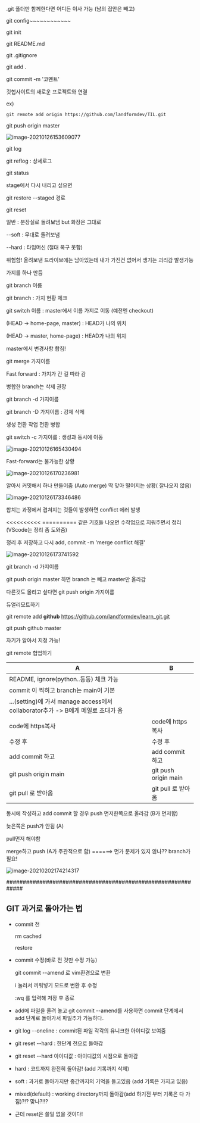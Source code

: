 .git 폴더만 함께한다면 어디든 이사 가능 (남의 집안은 빼고)



git config~~~~~~~~~~~~



git init

git README.md

git .gitignore



git add .

git commit -m '코멘트'



깃헙사이트의 새로운 프로젝트와 연결

 ex)

```
git remote add origin https://github.com/landformdev/TIL.git
```



git push origin master



![image-20210126153609077](git_manual.assets/image-20210126153609077.png)

git log

git reflog : 상세로그



git status



stage에서 다시 내리고 싶으면

git restore --staged 경로



git reset

일반 : 분장실로 돌려보냄 but 화장은 그대로

--soft : 무대로 돌려보냄 

--hard : 타임머신 (절대 복구 못함) 

위험함! 올려보낸 드라이브에는 남아있는데 내가 가진건 없어서 생기는 괴리감 발생가능



가지를 하나 만듬

git branch 이름



git branch : 가지 현황 체크



git switch 이름 :  master에서 이름 가지로 이동    (예전엔 checkout)

(HEAD -> home-page, master) : HEAD가 나의 위치

(HEAD -> master, home-page) : HEAD가 나의 위치



master에서 변경사항 합침!

git merge 가지이름

Fast forward :  가지가 간 길 따라 감



병합한 branch는 삭제 권장

git branch -d 가지이름

git branch -D 가지이름 : 강제 삭제



생성 전환 작업 전환 병합



git switch -c 가지이름 : 생성과 동시에 이동



![image-20210126165430494](git_manual.assets/image-20210126165430494.png)

Fast-forward는 불가능한 상황

![image-20210126170236981](git_manual.assets/image-20210126170236981.png)

알아서 커밋해서 하나 만들어줌 (Auto merge) 딱 맞아 떨어지는 상황( 잘나오지 않음)



![image-20210126173346486](git_manual.assets/image-20210126173346486.png)

합치는 과정에서 겹쳐지는 것들이 발생하면 conflict 에러 발생

<<<<<<<<<<  ========== 같은 기호들 나오면 수작업으로 지워주면서 정리 (VScode는 정리 좀 도와줌)

정리 후 저장하고 다시 add,  commit -m 'merge conflict 해결'

![image-20210126173741592](git_manual.assets/image-20210126173741592.png)

git branch -d 가지이름



git push origin master 하면 branch 는 빼고 master만 올라감

다른것도 올리고 싶다면 git push origin 가지이름





듀얼리모트하기

git remote add **github** https://github.com/landformdev/learn_git.git

git push github master

자기가 알아서 지정 가능!



git remote 협업하기

| A                                                            | B                    |
| ------------------------------------------------------------ | -------------------- |
| README, ignore(python..등등) 체크 가능                       |                      |
| commit 이 찍히고 branch는 main이 기본                        |                      |
| ...(setting)에 가서 manage access에서 collaborator추가 -> B에게 메일로 초대가 옴 |                      |
| code에 https복사                                             | code에 https복사     |
| 수정 후                                                      | 수정 후              |
| add commit 하고                                              | add commit 하고      |
| git push origin main                                         | git push origin main |
| git pull 로 받아옴                                           | git pull 로 받아옴   |


동시에 작성하고 add commit  할 경우 push 먼저한쪽으로 올라감 (B가 먼저함)

늦은쪽은 push가 안됨 (A)

pull먼저 해야함

merge하고 push (A가 주관적으로 함)    ======> 먼가 문제가 있지 않나?? branch가 필요!

![image-20210202174214317](git_manual.assets/image-20210202174214317.png)





#############################################################

## GIT 과거로 돌아가는 법

- commit 전

  rm cached

  restore



- commit 수정(바로 전 것만 수정 가능)

  git commit --amend 로 vim환경으로 변환

  i 눌러서 끼워넣기 모드로 변환 후 수정

  :wq 를 입력해 저장 후 종료



- add에 파일을 올려 놓고 git commit --amend를 사용하면 commit 단계에서 add 단계로 돌아가서 파일추가 가능하다.



-  git log --oneline : commit된 파일 각각의 유니크한 아이디값 보여줌

  

- git reset --hard : 한단계 전으로 돌아감

- git reset --hard 아이디값 : 아이디값의 시점으로 돌아감

- hard : 코드까지 완전히 돌아감! (add 기록까지 삭제)
- soft : 과거로 돌아가지만 중간까지의 기억을 들고있음 (add 기록은 가지고 있음)
- mixed(default) : working directory까지 돌아감(add 하기전 부터 기록은 다 가짐)?!? 맞나?!!?

- 근데 reset은 쓸일 없을 것이다!





















